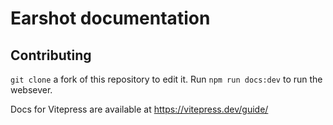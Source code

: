 # Earshot documentation

## Contributing
`git clone` a fork of this repository to edit it. Run `npm run docs:dev` to run the websever.

Docs for Vitepress are available at https://vitepress.dev/guide/
